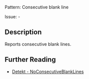 Pattern: Consecutive blank line

Issue: -

## Description

Reports consecutive blank lines.

## Further Reading

* [Detekt - NoConsecutiveBlankLines](https://detekt.github.io/detekt/formatting.html#noconsecutiveblanklines)